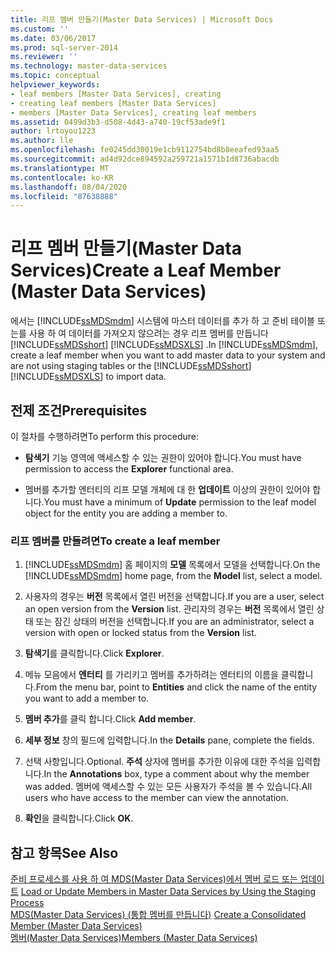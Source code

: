 ```yaml
---
title: 리프 멤버 만들기(Master Data Services) | Microsoft Docs
ms.custom: ''
ms.date: 03/06/2017
ms.prod: sql-server-2014
ms.reviewer: ''
ms.technology: master-data-services
ms.topic: conceptual
helpviewer_keywords:
- leaf members [Master Data Services], creating
- creating leaf members [Master Data Services]
- members [Master Data Services], creating leaf members
ms.assetid: 0499d3b3-d508-4d43-a740-19cf53ade9f1
author: lrtoyou1223
ms.author: lle
ms.openlocfilehash: fe0245dd30019e1cb9112754bd8b8eeafed93aa5
ms.sourcegitcommit: ad4d92dce894592a259721a1571b1d8736abacdb
ms.translationtype: MT
ms.contentlocale: ko-KR
ms.lasthandoff: 08/04/2020
ms.locfileid: "87638888"
---
```

# <a name="create-a-leaf-member-master-data-services"></a><span data-ttu-id="f8f19-102">리프 멤버 만들기(Master Data Services)</span><span class="sxs-lookup"><span data-stu-id="f8f19-102">Create a Leaf Member (Master Data Services)</span></span>
  <span data-ttu-id="f8f19-103">에서는 [!INCLUDE[ssMDSmdm](../includes/ssmdsmdm-md.md)] 시스템에 마스터 데이터를 추가 하 고 준비 테이블 또는를 사용 하 여 데이터를 가져오지 않으려는 경우 리프 멤버를 만듭니다 [!INCLUDE[ssMDSshort](../includes/ssmdsshort-md.md)] [!INCLUDE[ssMDSXLS](../includes/ssmdsxls-md.md)] .</span><span class="sxs-lookup"><span data-stu-id="f8f19-103">In [!INCLUDE[ssMDSmdm](../includes/ssmdsmdm-md.md)], create a leaf member when you want to add master data to your system and are not using staging tables or the [!INCLUDE[ssMDSshort](../includes/ssmdsshort-md.md)][!INCLUDE[ssMDSXLS](../includes/ssmdsxls-md.md)] to import data.</span></span>  
  
## <a name="prerequisites"></a><span data-ttu-id="f8f19-104">전제 조건</span><span class="sxs-lookup"><span data-stu-id="f8f19-104">Prerequisites</span></span>  
 <span data-ttu-id="f8f19-105">이 절차를 수행하려면</span><span class="sxs-lookup"><span data-stu-id="f8f19-105">To perform this procedure:</span></span>  
  
-   <span data-ttu-id="f8f19-106">**탐색기** 기능 영역에 액세스할 수 있는 권한이 있어야 합니다.</span><span class="sxs-lookup"><span data-stu-id="f8f19-106">You must have permission to access the **Explorer** functional area.</span></span>  
  
-   <span data-ttu-id="f8f19-107">멤버를 추가할 엔터티의 리프 모델 개체에 대 한 **업데이트** 이상의 권한이 있어야 합니다.</span><span class="sxs-lookup"><span data-stu-id="f8f19-107">You must have a minimum of **Update** permission to the leaf model object for the entity you are adding a member to.</span></span>  
  
### <a name="to-create-a-leaf-member"></a><span data-ttu-id="f8f19-108">리프 멤버를 만들려면</span><span class="sxs-lookup"><span data-stu-id="f8f19-108">To create a leaf member</span></span>  
  
1.  <span data-ttu-id="f8f19-109">[!INCLUDE[ssMDSmdm](../includes/ssmdsmdm-md.md)] 홈 페이지의 **모델** 목록에서 모델을 선택합니다.</span><span class="sxs-lookup"><span data-stu-id="f8f19-109">On the [!INCLUDE[ssMDSmdm](../includes/ssmdsmdm-md.md)] home page, from the **Model** list, select a model.</span></span>  
  
2.  <span data-ttu-id="f8f19-110">사용자의 경우는 **버전** 목록에서 열린 버전을 선택합니다.</span><span class="sxs-lookup"><span data-stu-id="f8f19-110">If you are a user, select an open version from the **Version** list.</span></span> <span data-ttu-id="f8f19-111">관리자의 경우는 **버전** 목록에서 열린 상태 또는 잠긴 상태의 버전을 선택합니다.</span><span class="sxs-lookup"><span data-stu-id="f8f19-111">If you are an administrator, select a version with open or locked status from the **Version** list.</span></span>  
  
3.  <span data-ttu-id="f8f19-112">**탐색기**를 클릭합니다.</span><span class="sxs-lookup"><span data-stu-id="f8f19-112">Click **Explorer**.</span></span>  
  
4.  <span data-ttu-id="f8f19-113">메뉴 모음에서 **엔터티** 를 가리키고 멤버를 추가하려는 엔터티의 이름을 클릭합니다.</span><span class="sxs-lookup"><span data-stu-id="f8f19-113">From the menu bar, point to **Entities** and click the name of the entity you want to add a member to.</span></span>  
  
5.  <span data-ttu-id="f8f19-114">**멤버 추가**를 클릭 합니다.</span><span class="sxs-lookup"><span data-stu-id="f8f19-114">Click **Add member**.</span></span>  
  
6.  <span data-ttu-id="f8f19-115">**세부 정보** 창의 필드에 입력합니다.</span><span class="sxs-lookup"><span data-stu-id="f8f19-115">In the **Details** pane, complete the fields.</span></span>  
  
7.  <span data-ttu-id="f8f19-116">선택 사항입니다.</span><span class="sxs-lookup"><span data-stu-id="f8f19-116">Optional.</span></span> <span data-ttu-id="f8f19-117">**주석** 상자에 멤버를 추가한 이유에 대한 주석을 입력합니다.</span><span class="sxs-lookup"><span data-stu-id="f8f19-117">In the **Annotations** box, type a comment about why the member was added.</span></span> <span data-ttu-id="f8f19-118">멤버에 액세스할 수 있는 모든 사용자가 주석을 볼 수 있습니다.</span><span class="sxs-lookup"><span data-stu-id="f8f19-118">All users who have access to the member can view the annotation.</span></span>  
  
8.  <span data-ttu-id="f8f19-119">**확인**을 클릭합니다.</span><span class="sxs-lookup"><span data-stu-id="f8f19-119">Click **OK**.</span></span>  
  
## <a name="see-also"></a><span data-ttu-id="f8f19-120">참고 항목</span><span class="sxs-lookup"><span data-stu-id="f8f19-120">See Also</span></span>  
 <span data-ttu-id="f8f19-121">[준비 프로세스를 사용 하 여 MDS(Master Data Services)에서 멤버 로드 또는 업데이트](add-update-and-delete-data-master-data-services.md) </span><span class="sxs-lookup"><span data-stu-id="f8f19-121">[Load or Update Members in Master Data Services by Using the Staging Process](add-update-and-delete-data-master-data-services.md) </span></span>  
 <span data-ttu-id="f8f19-122">[MDS(Master Data Services) &#40;통합 멤버를 만듭니다&#41;](../../2014/master-data-services/create-a-consolidated-member-master-data-services.md) </span><span class="sxs-lookup"><span data-stu-id="f8f19-122">[Create a Consolidated Member &#40;Master Data Services&#41;](../../2014/master-data-services/create-a-consolidated-member-master-data-services.md) </span></span>  
 [<span data-ttu-id="f8f19-123">멤버&#40;Master Data Services&#41;</span><span class="sxs-lookup"><span data-stu-id="f8f19-123">Members &#40;Master Data Services&#41;</span></span>](../../2014/master-data-services/members-master-data-services.md)  
  
  
